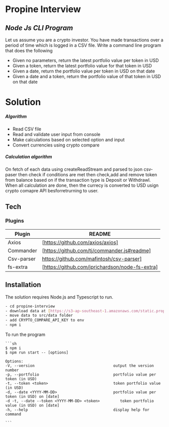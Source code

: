 # Propine Interview

## _Node Js CLI Program_

Let us assume you are a crypto investor. You have made transactions over a period of time which is logged in a CSV file. Write a command line program that does the following

- Given no parameters, return the latest portfolio value per token in USD
- Given a token, return the latest portfolio value for that token in USD
- Given a date, return the portfolio value per token in USD on that date
- Given a date and a token, return the portfolio value of that token in USD on that date

# Solution

##### Algorithm

- Read CSV file
- Read and validate user input from console
- Make calculations based on selected option and input
- Convert currencies using crypto compare

##### Calculation algorithm

On fetch of each data using createReadStream and parsed to json csv-paser then check if conditions are met then check,add and remove token from balance based on if the transaction type is Deposit or Withdrawl. When all calculation are done, then the currecy is converted to USD usign crypto comapre API besforretrurning to user.

## Tech

### Plugins

| Plugin     | README                                          |
| ---------- | ----------------------------------------------- |
| Axios      | [https://github.com/axios/axios]                |
| Commander  | [https://github.com/tj/commander.js#readme]     |
| Csv-parser | https://github.com/mafintosh/csv-parser]        |
| fs-extra   | [https://github.com/jprichardson/node-fs-extra] |

## Installation

The solution requires Node.js and Typescript to run.

```sh
- cd propine-interview
- download data at [https://s3-ap-southeast-1.amazonaws.com/static.propine.com/transactions.csv.zip]
- move data to src/data folder
- add CRYPTO_COMPARE_API_KEY to env
- npm i
```

To run the program

    ```sh
    $ npm i
    $ npm run start -- [options]

    Options:
    -V, --version                                   output the version number
    -p, --portfolio                                 portfolio value per token (in USD)  
    -t, --token <token>                             token portfolio value (in USD)
    -d, --date <YYYY-MM-DD>                         portfolio value per token (in USD) on [date]
    -d -t, --date --token <YYYY-MM-DD> <token>         token portfolio value (in USD) on [date]  
    -h, --help                                      display help for command

    ```
